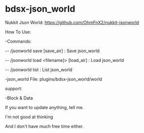 # bdsx-json_world

Nukkit Json World: https://github.com/OhmFnX2/nukkit-jsonworld

How To Use:

-Commands:

-- /jsonworld save <pos1> <pos2> <filename> [save_air] : Save json_world

-- /jsonworld load <filename]> [load_air] : Load json_world

-- /jsonworld list : List json_world
  
-json_world File: plugins/bdsx-json_world/world

support:

-Block & Data

If you want to update anything, tell me.

I'm not good at thinking

And I don't have much free time either.
